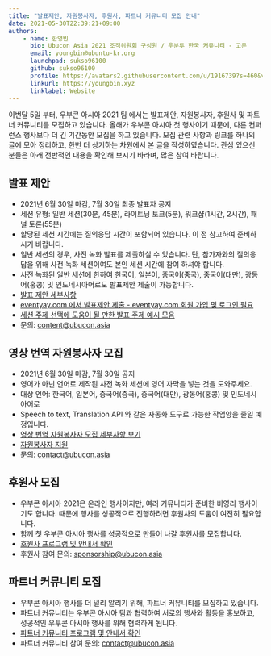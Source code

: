 ```yaml
---
title: "발표제안, 자원봉사자, 후원사, 파트너 커뮤니티 모집 안내"
date: 2021-05-30T22:39:21+09:00
authors:
    - name: 한영빈
      bio: Ubucon Asia 2021 조직위원회 구성원 / 우분투 한국 커뮤니티 - 고문 
      email: youngbin@ubuntu-kr.org
      launchpad: sukso96100
      github: sukso96100
      profile: https://avatars2.githubusercontent.com/u/1916739?s=460&v=4
      linkurl: https://youngbin.xyz
      linklabel: Website
---
```


이번달 5일 부터, 우부콘 아시아 2021 팀 에서는 발표제안, 자원봉사자, 후원사 및 파트너 커뮤니티를 모집하고 있습니다.
올해가 우부콘 아시아 첫 행사이기 때문에, 다른 컨퍼런스 행사보다 더 긴 기간동안 모집을 하고 있습니다.
모집 관련 사항과 링크를 하나의 글에 모아 정리하고, 한번 더 상기하는 차원에서 본 글을 작성하였습니다. 
관심 있으신 분들은 아래 전반적인 내용을 확인해 보시기 바라며, 많은 참여 바랍니다.

## 발표 제안

- 2021년 6월 30일 마감, 7월 30일 최종 발표자 공지
- 세션 유형: 일반 세션(30분, 45분), 라이트닝 토크(5분), 워크샵(1시간, 2시간), 패널 토론(55분)
- 할당된 세션 시간에는 질의응답 시간이 포함되어 있습니다. 이 점 참고하여 준비하시기 바랍니다.
- 일반 세션의 경우, 사전 녹화 발표를 제출하실 수 있습니다. 단, 참가자와의 질의응답을 위해 사전 녹화 세션이여도 본인 세션 시간에 참여 하셔야 합니다.
- 사전 녹화된 일반 세션에 한하여 한국어, 일본어, 중국어(중국), 중국어(대만), 광동어(홍콩) 및 인도네시아어로도 발표제안 제출이 가능합니다.
- [발표 제안 세부사항](../2021-05-05-call-for-speakers)
- [eventyay.com 에서 발표제안 제출 - eventyay.com 회원 가입 및 로그인 필요](/cfs)
- [세션 주제 선택에 도움이 될 만한 발표 주제 예시 모음](https://wiki.ubuntu.com/UbuconAsia/2021/SessionIdeas)
- 문의: content@ubucon.asia

## 영상 번역 자원봉사자 모집

- 2021년 6월 30일 마감, 7월 30일 공지
- 영어가 아닌 언어로 제작된 사전 녹화 세션에 영어 자막을 넣는 것을 도와주세요.
- 대상 언어: 한국어, 일본어, 중국어(중국), 중국어(대만), 광동어(홍콩) 및 인도네시아어로
- Speech to text, Translation API 와 같은 자동화 도구로 가능한 작업양을 줄일 예정입니다.
- [영상 번역 자원봉사자 모집 세부사항 보기](../2021-05-05-calling-for-translation-volunteers)
- [자원봉사자 지원](https://forms.gle/3qJwwiKdKsUTKFLB8)
- 문의: contact@ubucon.asia

## 후원사 모집

- 우부콘 아시아 2021은 온라인 행사이지만, 여러 커뮤니티가 준비한 비영리 행사이기도 합니다. 때문에 행사를 성공적으로 진행하려면 후원사의 도움이 여전히 필요합니다.
- 함께 첫 우부콘 아시아 행사를 성공적으로 만들어 나갈 후원사를 모집합니다.
- [호원사 프로그램 및 안내서 확인](../../sponsors/become-a-sponsor/)
- 후원사 참여 문의: sponsorship@ubucon.asia

## 파트너 커뮤니티 모집

- 우부콘 아시아 행사를 더 널리 알리기 위해, 파트너 커뮤니티를 모집하고 있습니다.
- 파트너 커뮤니티는 우부콘 아시아 팀과 협력하여 서로의 행사와 활동을 홍보하고, 성공적인 우부콘 아시아 행사를 위해 협력하게 됩니다.
- [파트너 커뮤니티 프로그램 및 안내서 확인](../../sponsors/join-as-partner-community)
- 파트너 커뮤니티 참여 문의: contact@ubucon.asia